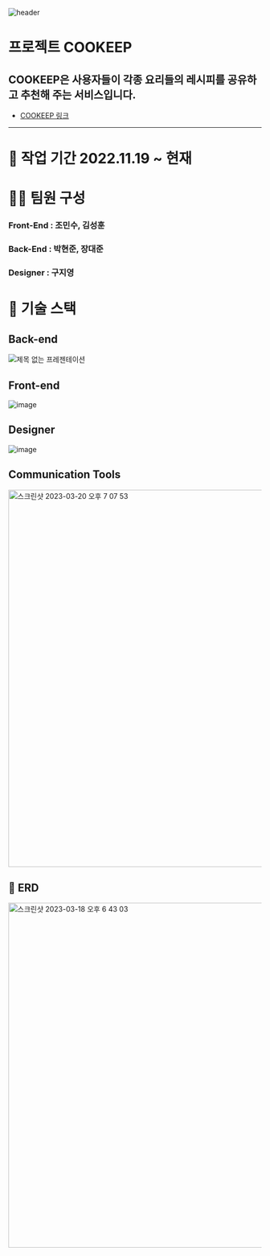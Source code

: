 ![header](https://user-images.githubusercontent.com/102012155/226302013-da645887-31b2-4a67-ba56-64650f2467d2.png)
# 프로젝트 COOKEEP
 ## COOKEEP은 사용자들이 각종 요리들의 레시피를 공유하고 추천해 주는 서비스입니다.
 - [COOKEEP 링크](https://www.teamprojectvv.shop)
 ---

# 📆   작업 기간 2022.11.19 ~ 현재

# 👩‍💻   팀원 구성
### Front-End : 조민수, 김성훈
### Back-End : 박현준, 장대준
### Designer : 구지영

# 🎯 기술 스택

## Back-end 
![제목 없는 프레젠테이션](https://user-images.githubusercontent.com/102012155/226307368-752e3a73-d8f8-44c4-a630-47a5fca9dd01.png)

## Front-end
![image](https://user-images.githubusercontent.com/102012155/226307897-b04729c3-eafe-49cf-89f4-5a99f4508cae.png)

## Designer
![image](https://user-images.githubusercontent.com/102012155/226308106-704c2c60-e54e-4a71-92d3-77d9928d2098.png)


## Communication Tools
<img width="750" alt="스크린샷 2023-03-20 오후 7 07 53" src="https://user-images.githubusercontent.com/102012155/226308749-12671c27-4ba5-42b9-85b0-a83ac35f3d8f.png">


## 📕 ERD
<img width="686" alt="스크린샷 2023-03-18 오후 6 43 03" src="https://user-images.githubusercontent.com/102012155/226308886-b2eddf3a-f50b-48b4-aa25-6fd8358c6957.png">
